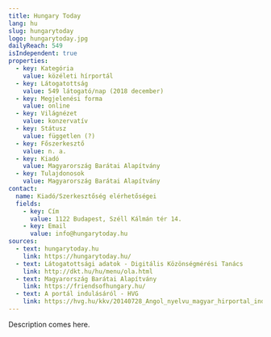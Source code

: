 ```yaml
---
title: Hungary Today
lang: hu
slug: hungarytoday
logo: hungarytoday.jpg
dailyReach: 549
isIndependent: true
properties:
  - key: Kategória
    value: közéleti hírportál
  - key: Látogatottság
    value: 549 látogató/nap (2018 december)
  - key: Megjelenési forma
    value: online
  - key: Világnézet
    value: konzervatív
  - key: Státusz
    value: független (?)
  - key: Főszerkesztő
    value: n. a.
  - key: Kiadó
    value: Magyarország Barátai Alapítvány
  - key: Tulajdonosok
    value: Magyarország Barátai Alapítvány
contact:
  name: Kiadó/Szerkesztőség elérhetőségei
  fields:
    - key: Cím
      value: 1122 Budapest, Széll Kálmán tér 14.
    - key: Email
      value: info@hungarytoday.hu
sources:
  - text: hungarytoday.hu
    link: https://hungarytoday.hu/
  - text: Látogatottsági adatok - Digitális Közönségmérési Tanács
    link: http://dkt.hu/hu/menu/ola.html
  - text: Magyarország Barátai Alapítvány
    link: https://friendsofhungary.hu/
  - text: A portál indulásáról - HVG
    link: https://hvg.hu/kkv/20140728_Angol_nyelvu_magyar_hirportal_indult_eros
---
```


Description comes here.